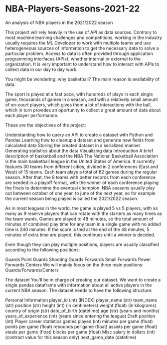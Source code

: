 # NBA-Players-Seasons-2021-22
An analysis of NBA players in the 2021/2022 season

This project will rely heavily in the use of API as data sources. Contrary to most machine learning challenges and competitions, working in the industry usually requires the ML Developer to work with multiple teams and use heterogeneous sources of information to get the necessary data to solve a particular problem. Access to data is often provided through application programming interfaces (APIs), whether internal or external to the organization. It is very important to understand how to interact with APIs to collect data in our day to day work.

You might be wondering: why basketball? The main reason is availability of data.

The sport is played at a fast pace, with hundreds of plays in each single game, thousands of games in a season, and with a relatively small amount of on-court players, which gives them a lot of interactions with the ball, which in turn provides an oportunity to collect a great amount of data about each player performance.

These are the objectives of the project:

Understanding how to query an API to create a dataset with Python and Pandas
Learning how to cleanup a dataset and generate new fields from calculated data
Storing the created dataset in a serialized manner
Generating statistics about the data
Visualizing data
Introduction
A brief description of basketball and the NBA
The National Basketball Association is the main basketball league in the United States of America. It currently features 30 teams from different cities, divided in 2 conferences (East and West) of 15 teams. Each team plays a total of 82 games during the regular season. After that, the 8 teams with better records from each conference are seeded in a playoff format, with the winner of each conference playing the finals to determine the eventual champion. NBA seasons usually play out between october of one year, to june of the next year, so for example the current season being played is called the 2021/2022 season.

As in most leagues in the world, the game is played 5 vs 5 players, with as many as 9 reserve players that can rotate with the starters as many times as the team wants. Games are played to 48 minutes, so the total amount of minutes of combined play time for any team in a single game with no added time is 240 minutes. If the score is tied at the end of the 48 minutes, 5 minutes of extra time are played, this continues until a winner is decided.

Even though they can play multiple positions, players are usually classified according to the following positions:

Guards
Point Guards
Shooting Guards
Forwards
Small Forwards
Power Forwards
Centers
We will mainly focus on the three main positions: Guards/Forwards/Centers

The dataset
You'll be in charge of creating our dataset. We want to create a single pandas dataframe with information about all active players in the current NBA season. The dataset needs to have the following structure:

Personal Information
player_id (int) (INDEX)
player_name (str)
team_name (str)
position (str)
height (int) (in centimeters)
weight (float) (in kilograms)
country of origin (str)
date_of_birth (datetime)
age (str) (years and months)
years_of_experience (int) (years since entering the league)
Draft position (int)
Player career statistics
games played (int)
minutes per game (float)
points per game (float)
rebounds per game (float)
assists per game (float)
steals per game (float)
blocks per game (float)
Misc
salary in dollars (int) (contract value for this season only)
next_game_date (datetime)
